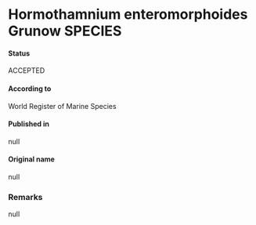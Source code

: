 Hormothamnium enteromorphoides Grunow SPECIES
=======

#### Status
ACCEPTED

#### According to
World Register of Marine Species

#### Published in
null

#### Original name
null

### Remarks
null